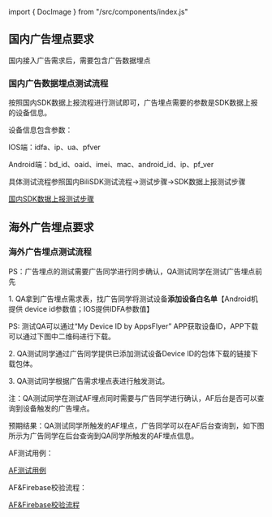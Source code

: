 import { DocImage } from "/src/components/index.js"

## 国内广告埋点要求

国内接入广告需求后，需要包含广告数据埋点

### 国内广告数据埋点测试流程

按照国内SDK数据上报流程进行测试即可，广告埋点需要的参数是SDK数据上报的设备信息。

设备信息包含参数：

IOS端：idfa、ip、ua、pfver

Android端：bd_id、oaid、imei、mac、android_id、ip、pf_ver

具体测试流程参照国内BiliSDK测试流程->测试步骤->SDK数据上报测试步骤

[国内SDK数据上报测试步骤](https://qaq.com/docs/help/services/solution/flow/SDK测试流程#sdk数据上报测试步骤#C2)

## 海外广告埋点要求

<DocImage src='addata/35884332837d99a80137f54819100e63.png'></DocImage>

### 海外广告埋点测试流程

PS：广告埋点的测试需要广告同学进行同步确认，QA测试同学在测试广告埋点前先

1\. QA拿到广告埋点需求表，找广告同学将测试设备**添加设备白名单**【Android机提供
device id参数值；IOS提供IDFA参数值】

PS: 测试QA可以通过“My Device ID by AppsFlyer”
APP获取设备ID，APP下载可以通过下图中二维码进行下载。

<DocImage src='addata/a52b99d8ed8a6b6d4ec3bc20c216f132.png'></DocImage>

2\. QA测试同学通过广告同学提供已添加测试设备Device ID的包体下载的链接下载包体。

3\. QA测试同学根据广告需求埋点表进行触发测试。

注：QA测试同学在测试AF埋点同时需要与广告同学进行确认，AF后台是否可以查询到设备触发的广告埋点。

预期结果：QA测试同学所触发的AF埋点，广告同学可以在AF后台查询到，如下图所示为广告同学在后台查询到QA同学所触发的AF埋点信息。

<DocImage src='addata/9817c44f615e255db7de8c4e35edaefa.png'></DocImage>

AF测试用例：

[AF测试用例](https://qaq.com/static/public/SDK/SDK%E7%BB%93%E6%9E%9C%E8%BF%94%E5%9B%9E%E6%A8%A1%E6%9D%BF/AF%E6%B5%8B%E8%AF%95%E6%B5%81%E7%A8%8B.xlsx?download=true)

AF&Firebase校验流程：

[AF&Firebase校验流程](https://qaq.com/static/public/SDK/%E5%B9%BF%E5%91%8A%E5%9F%8B%E7%82%B9/AF%26Fierbase%E6%A0%A1%E9%AA%8C%E6%B5%81%E7%A8%8B.docx?download=true)
